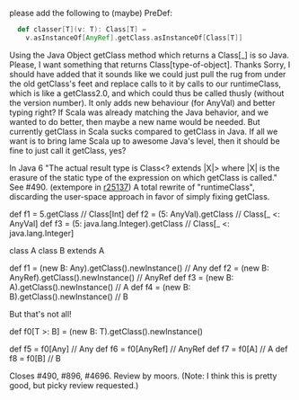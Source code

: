 please add the following to (maybe) PreDef:
```scala
  def classer[T](v: T): Class[T] =
    v.asInstanceOf[AnyRef].getClass.asInstanceOf[Class[T]]
```
Using the Java Object getClass method which returns a Class[_] is so Java.
Please, I want something that returns Class[type-of-object].
Thanks
Sorry, I should have added that it sounds like we could just pull the rug from under the old getClass's feet and replace calls to it by calls to our runtimeClass, which is like a getClass2.0, and which could thus be called thusly (without the version number). It only adds new behaviour (for AnyVal) and better typing right?
If Scala was already matching the Java behavior, and we wanted to do better, then maybe a new name would be needed. But currently getClass in Scala sucks compared to getClass in Java. If all we want is to bring lame Scala up to awesome Java's level, then it should be fine to just call it getClass, yes?

In Java 6 "The actual result type is Class<? extends |X|> where |X| is the erasure of the static type of the expression on which getClass is called." See #490.
(extempore in [r25137](https://codereview.scala-lang.org/fisheye/changelog/scala-svn?cs=25137)) A total rewrite of "runtimeClass", discarding the user-space
approach in favor of simply fixing getClass.

  def f1 = 5.getClass                       // Class[Int]
  def f2 = (5: AnyVal).getClass             // Class[_ <: AnyVal]
  def f3 = (5: java.lang.Integer).getClass  // Class[_ <: java.lang.Integer]

  class A
  class B extends A

  def f1 = (new B: Any).getClass().newInstance()      // Any
  def f2 = (new B: AnyRef).getClass().newInstance()   // AnyRef
  def f3 = (new B: A).getClass().newInstance()        // A
  def f4 = (new B: B).getClass().newInstance()        // B

But that's not all!

  def f0[T >: B] = (new B: T).getClass().newInstance()

  def f5 = f0[Any]        // Any
  def f6 = f0[AnyRef]     // AnyRef
  def f7 = f0[A]          // A
  def f8 = f0[B]          // B

Closes #490, #896, #4696.  Review by moors.  (Note: I think this is
pretty good, but picky review requested.)
